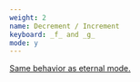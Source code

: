 ```yaml
---
weight: 2
name: Decrement / Increment
keyboard: _f_ and _g_
mode: y
---
```

<a href="#eternal-mode-interaction-decrement-increment">Same behavior as eternal mode.</a>